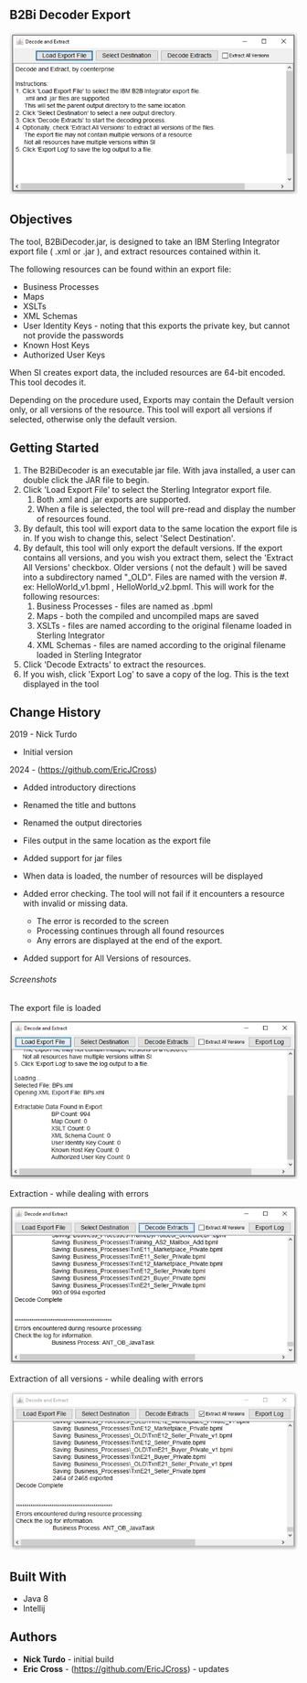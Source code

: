 
B2Bi Decoder Export
---------------------

![](https://github.com/EricJCross/B2BiDecoder/blob/b5bda5e21347ca92666c86d1602b014da63f7124/Documentation/Initial%20Screen.jpg)


Objectives
---------------------

The tool, B2BiDecoder.jar, is designed to take an IBM Sterling Integrator export file ( .xml or .jar ), and extract resources contained within it.

The following resources can be found within an export file:

- Business Processes
- Maps
- XSLTs
- XML Schemas
- User Identity Keys - noting that this exports the private key, but cannot not provide the passwords
- Known Host Keys
- Authorized User Keys



When SI creates export data, the included resources are 64-bit encoded.  This tool decodes it.  

Depending on the procedure used, Exports may contain the Default version only, or all versions of the resource.  This tool will export all versions if selected, otherwise only the default version.




Getting Started
---------------------

1. The B2BiDecoder is an executable jar file.  With java installed, a user can double click the JAR file to begin.
2. Click 'Load Export File' to select the Sterling Integrator export file.  
   1. Both .xml and .jar exports are supported.
   2. When a file is selected, the tool will pre-read and display the number of resources found.
3. By default, this tool will export data to the same location the export file is in.  If you wish to change this, select 'Select Destination'.
4. By default, this tool will only export the default versions.  If the export contains all versions, and you wish you extract them, select the 'Extract All Versions' checkbox.  Older versions ( not the default ) will be saved into a subdirectory named "_OLD".  Files are named with the version #.  ex:  HelloWorld_v1.bpml , HelloWorld_v2.bpml.  This will work for the following resources:
   1. Business Processes - files are named as .bpml
   2. Maps - both the compiled and uncompiled maps are saved
   3. XSLTs - files are named according to the original filename loaded in Sterling Integrator
   4. XML Schemas - files are named according to the original filename loaded in Sterling Integrator
5. Click 'Decode Extracts' to extract the resources.
6. If you wish, click 'Export Log' to save a copy of the log.  This is the text displayed in the tool





Change History
---------------------

2019 - Nick Turdo

- Initial version 

2024 - (https://github.com/EricJCross)

- Added introductory directions
- Renamed the title and buttons 
- Renamed the output directories
- Files output in the same location as the export file

- Added support for jar files
- When data is loaded, the number of resources will be displayed
- Added error checking.  The tool will not fail if it encounters a resource with invalid or missing data.
  - The error is recorded to the screen
  - Processing continues through all found resources
  - Any errors are displayed at the end of the export.
- Added support for All Versions of resources.  


###### Screenshots


The export file is loaded

![](https://github.com/EricJCross/B2BiDecoder/blob/b5bda5e21347ca92666c86d1602b014da63f7124/Documentation/Export%20File%20Loaded.jpg)


Extraction - while dealing with errors

![](https://github.com/EricJCross/B2BiDecoder/blob/b5bda5e21347ca92666c86d1602b014da63f7124/Documentation/Extraction%20-%20with%20error.jpg)


Extraction of all versions - while dealing with errors

![](https://github.com/EricJCross/B2BiDecoder/blob/b5bda5e21347ca92666c86d1602b014da63f7124/Documentation/Extraction%20all%20-%20with%20error.jpg)



Built With
---------------------
* Java 8
* Intellij


Authors
---------------------
* **Nick Turdo** - initial build
* **Eric Cross** - (https://github.com/EricJCross) - updates



